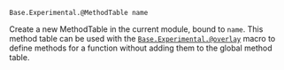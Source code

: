 ```
Base.Experimental.@MethodTable name
```

Create a new MethodTable in the current module, bound to `name`. This method table can be used with the [`Base.Experimental.@overlay`](@ref) macro to define methods for a function without adding them to the global method table.
